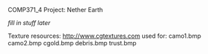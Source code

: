 COMP371_4 Project: Nether Earth

*fill in stuff later*

Texture resources:
http://www.cgtextures.com used for:
camo1.bmp
camo2.bmp
cgold.bmp
debris.bmp
trust.bmp